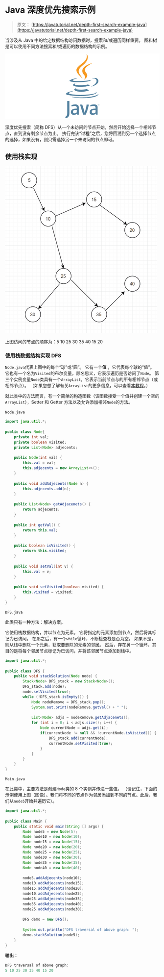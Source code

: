 # Java 深度优先搜索示例

> 原文： [https://javatutorial.net/depth-first-search-example-java](https://javatutorial.net/depth-first-search-example-java)

当涉及从 Java 中的给定数据结构访问数据时，搜索和/或遍历同样重要。 图和树是可以使用不同方法搜索和/或遍历的数据结构的示例。

![java-featured-image](img/e0db051dedc1179e7424b6d998a6a772.jpg)

深度优先搜索（简称 DFS）从一个未访问的节点开始，然后开始选择一个相邻节点，直到没有剩余节点为止。 执行完该“过程”之后，您将回溯到另一个选择节点的选择，如果没有，则只需选择另一个未访问的节点即可。

## 使用栈实现

![DFS Iterative](img/677972a44b34e24ae1c260f8cc776225.jpg)

上图访问的节点的顺序为：5 10 25 30 35 40 15 20

### 使用栈数据结构实现 DFS

`Node.java`代表上图中的每个“球”或“圆”。 它有一个**值** ，它代表每个球的“值”。 它也有一个名为`Visited`的布尔变量，顾名思义，它表示遍历是否访问了`Node`。 第三个实例变量`Node`类具有一个`ArrayList`，它表示当前节点与的所有相邻节点（或相邻节点）。 （如果您想了解有关`ArrayList`的更多信息，可以查看[本教程](https://javatutorial.net/java-arraylist-example)。）

就此类中的方法而言，有一个简单的构造函数（该函数接受一个值并创建一个空的`ArrayList`），Setter 和 Getter 方法以及允许添加相邻`Node`的方法。

`Node.java`

```java
import java.util.*;

public class Node{
    private int val;
    private boolean visited;
    private List<Node> adjecents;

    public Node(int val) {
        this.val = val;
        this.adjecents = new ArrayList<>();
    }

    public void addAdjecents(Node n) {
        this.adjecents.add(n);
    }

    public List<Node> getAdjacenets() {
        return adjecents;
    }

    public int getVal() {
        return this.val;
    }

    public boolean isVisited() {
        return this.visited;
    }

    public void setVal(int v) {
        this.val = v;
    }

    public void setVisited(boolean visited) {
        this.visited = visited;
    }
}
```

`DFS.java`

此类只有一种方法：解决方案。

它使用栈数据结构，并以节点为元素。 它将指定的元素添加到节点，然后将其标记为已访问。 在那之后，有一个`while`循环，不断检查栈是否为空。 如果不是，则从栈中删除一个元素，获取要删除的元素的邻居。 然后，存在另一个循环，其目的是将每个邻居节点标记为已访问，并将该邻居节点添加到栈中。

```java
import java.util.*;

public class DFS {
    public void stackSolution(Node node) {
		Stack<Node> DFS_stack = new Stack<Node>();
		DFS_stack.add(node);
		node.setVisited(true);
		while (!DFS_stack.isEmpty()) {
			Node nodeRemove = DFS_stack.pop();
			System.out.print(nodeRemove.getVal() + " ");

			List<Node> adjs = nodeRemove.getAdjacenets();
			for (int i = 0; i < adjs.size(); i++) {
				Node currentNode = adjs.get(i);
				if(currentNode != null && !currentNode.isVisited()) {
					DFS_stack.add(currentNode);
					currentNode.setVisited(true);
				}
			}
		}
	}
}
```

`Main.java`

在此类中，主要方法是创建`Node`类的 8 个实例并传递一些值。 （请记住，下面的示例使用上图（图像）。我们将不同的节点作为邻居添加到不同的节点。此后，我们从`node5`开始并遍历它）。

```java
import java.util.*;

public class Main {
    public static void main(String [] args) {
        Node node5 = new Node(5);
        Node node10 = new Node(10);
        Node node15 = new Node(15);
        Node node20 = new Node(20);
        Node node25 = new Node(25);
        Node node30 = new Node(30);
        Node node35 = new Node(35);
        Node node40 = new Node(40);

        node5.addAdjecents(node10);
        node10.addAdjecents(node15);
        node15.addAdjecents(node20);
        node10.addAdjecents(node25);
        node25.addAdjecents(node35);
        node35.addAdjecents(node40);
        node25.addAdjecents(node30);

        DFS demo = new DFS();

        System.out.println("DFS traversal of above graph: ");
        demo.stackSolution(node5);
    }
}
```

**输出：**

```java
DFS traversal of above graph:
5 10 25 30 35 40 15 20
```